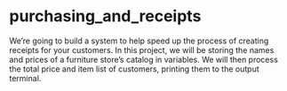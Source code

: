 # purchasing_and_receipts
We’re going to build a system to help speed up the process of creating receipts for your customers. In this project, we will be storing the names and prices of a furniture store’s catalog in variables. We will then process the total price and item list of customers, printing them to the output terminal.
